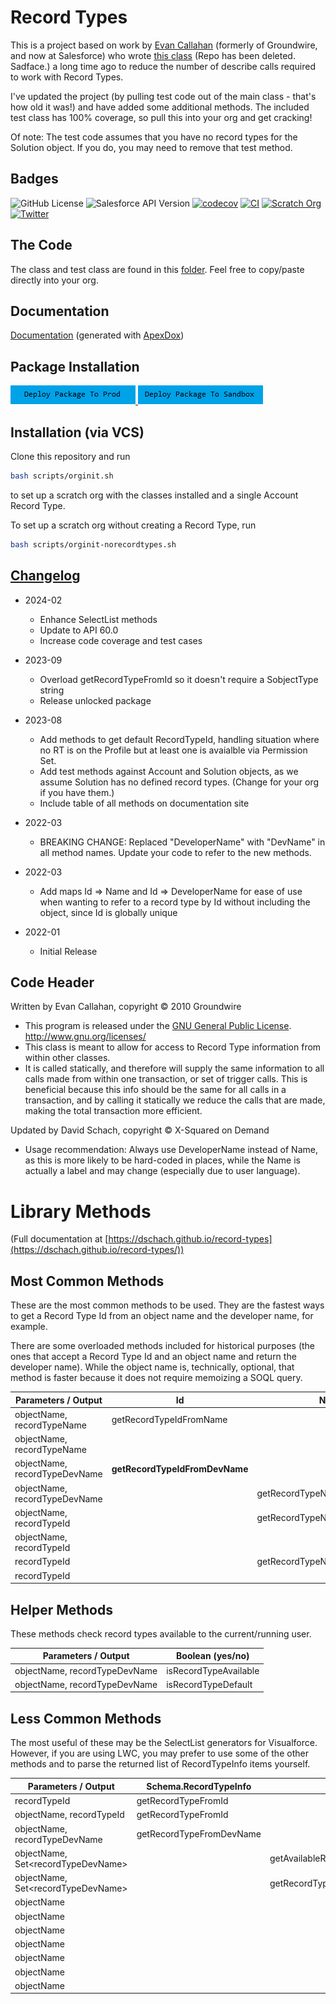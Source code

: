 # Record Types

This is a project based on work by [Evan Callahan](https://github.com/groundwired) (formerly of Groundwire, and now at Salesforce) who wrote [this class](https://github.com/SalesforceFoundation/JenkinsTesting/blob/master/src/classes/RecordTypes.cls) (Repo has been deleted. Sadface.) a long time ago to reduce the number of describe calls required to work with Record Types.

I've updated the project (by pulling test code out of the main class - that's how old it was!) and have added some additional methods. The included test class has 100% coverage, so pull this into your org and get cracking!

Of note: The test code assumes that you have no record types for the Solution object. If you do, you may need to remove that test method.

## Badges

<!-- [![License: GPL v3](https://img.shields.io/badge/License-GPLv3-blue.svg)](https://www.gnu.org/licenses/gpl-3.0) -->

![GitHub License](https://img.shields.io/github/license/dschach/record-types)
![Salesforce API Version](https://img.shields.io/badge/dynamic/json?url=https%3A%2F%2Fraw.githubusercontent.com%2Fdschach%2Frecord-types%2Fmain%2Fsfdx-project.json&query=%24.sourceApiVersion&style=flat&logo=salesforce&logoColor=0d9dda&label=Salesforce%20API&color=0d9dda)
[![codecov](https://codecov.io/gh/dschach/record-types/branch/main/graph/badge.svg?token=RVhs6ab2Md)](https://codecov.io/gh/dschach/record-types)
[![CI](https://github.com/dschach/record-types/actions/workflows/ci.yml/badge.svg)](https://github.com/dschach/record-types/actions/workflows/ci.yml)
[![Scratch Org](https://github.com/dschach/record-types/actions/workflows/pr.yml/badge.svg)](https://github.com/dschach/record-types/actions/workflows/pr.yml)
[![Twitter](https://img.shields.io/twitter/follow/dschach.svg?style=social)](https://img.shields.io/twitter/follow/dschach.svg?style=social)

<!-- ![Salesforce Namespace](https://img.shields.io/badge/dynamic/json?url=https%3A%2F%2Fraw.githubusercontent.com%2Fdschach%2Frecord-types%2Fmain%2Fsfdx-project.json&query=namespace&style=flat&logo=salesforce&label=namespace) -->

## The Code

The class and test class are found in this [folder](/force-app/main/default/classes/). Feel free to copy/paste directly into your org.

## Documentation

[Documentation](https://dschach.github.io/record-types/RecordTypes.html) (generated with [ApexDox](https://github.com/no-stack-dub-sack/apexdox-vs-code))

## Package Installation

<a href="https://login.salesforce.com/packaging/installPackage.apexp?p0=04tQm000000gf3ZIAQ">
  <img alt="Deploy to Salesforce"
       src="./media/deploy-package-to-prod.png">
</a>
<a href="https://test.salesforce.com/packaging/installPackage.apexp?p0=04tQm000000gf3ZIAQ">
  <img alt="Deploy to Salesforce Sandbox"
       src="./media/deploy-package-to-sandbox.png">
</a>

## Installation (via VCS)

Clone this repository and run

```bash
bash scripts/orginit.sh
```

to set up a scratch org with the classes installed and a single Account Record Type.

To set up a scratch org without creating a Record Type, run

```bash
bash scripts/orginit-norecordtypes.sh
```

## [Changelog](./CHANGELOG.md)

- 2024-02

  - Enhance SelectList methods
  - Update to API 60.0
  - Increase code coverage and test cases

- 2023-09

  - Overload getRecordTypeFromId so it doesn't require a SobjectType string
  - Release unlocked package

- 2023-08

  - Add methods to get default RecordTypeId, handling situation where no RT is on the Profile but at least one is avaialble via Permission Set.
  - Add test methods against Account and Solution objects, as we assume Solution has no defined record types. (Change for your org if you have them.)
  - Include table of all methods on documentation site

- 2022-03

  - BREAKING CHANGE: Replaced "DeveloperName" with "DevName" in all method names. Update your code to refer to the new methods.

- 2022-03

  - Add maps Id => Name and Id => DeveloperName for ease of use when wanting to refer to a record type by Id without including the object, since Id is globally unique

- 2022-01
  - Initial Release

## Code Header

Written by Evan Callahan, copyright &copy; 2010 Groundwire

- This program is released under the [GNU General Public License](./LICENSE). http://www.gnu.org/licenses/
- This class is meant to allow for access to Record Type information from within other classes.
- It is called statically, and therefore will supply the same information to all calls made from within one transaction, or set of trigger calls. This is beneficial because this info should be the same for all calls in a transaction, and by calling it statically we reduce the calls that are made, making the total transaction more efficient.

Updated by David Schach, copyright &copy; X-Squared on Demand

- Usage recommendation: Always use DeveloperName instead of Name, as this is more likely to be hard-coded in places, while the Name is actually a label and may change (especially due to user language).

# Library Methods

(Full documentation at [https://dschach.github.io/record-types](https://dschach.github.io/record-types/))

## Most Common Methods

These are the most common methods to be used. They are the fastest ways to get a Record Type Id from an object name and the developer name, for example.

There are some overloaded methods included for historical purposes (the ones that accept a Record Type Id and an object name and return the developer name).
While the object name is, technically, optional, that method is faster because it does not require memoizing a SOQL query.

| Parameters / Output           | Id                             | Name                         | DeveloperName                |
| ----------------------------- | ------------------------------ | ---------------------------- | ---------------------------- |
| objectName, recordTypeName    | getRecordTypeIdFromName        |                              |                              |
| objectName, recordTypeName    |                                |                              | getRecordTypeDevNameFromName |
| objectName, recordTypeDevName | **getRecordTypeIdFromDevName** |                              |                              |
| objectName, recordTypeDevName |                                | getRecordTypeNameFromDevName |                              |
| objectName, recordTypeId      |                                | getRecordTypeNameFromId      |                              |
| objectName, recordTypeId      |                                |                              | getRecordTypeDevNameFromId   |
| recordTypeId                  |                                | getRecordTypeNameFromId      |                              |
| recordTypeId                  |                                |                              | getRecordTypeDevNameFromId   |

## Helper Methods

These methods check record types available to the current/running user.

| Parameters / Output           | Boolean (yes/no)      |
| ----------------------------- | --------------------- |
| objectName, recordTypeDevName | isRecordTypeAvailable |
| objectName, recordTypeDevName | isRecordTypeDefault   |

## Less Common Methods

The most useful of these may be the SelectList generators for Visualforce. However, if you are using LWC, you may prefer to use some of the other methods and to parse the returned list of RecordTypeInfo items yourself.

| Parameters / Output                      | Schema.RecordTypeInfo    | Set&lt;Id&gt;                  | Map&lt;String, Id&gt;              | SelectList                           |
| ---------------------------------------- | ------------------------ | ------------------------------ | ---------------------------------- | ------------------------------------ |
| recordTypeId                             | getRecordTypeFromId      |                                |                                    |                                      |
| objectName, recordTypeId                 | getRecordTypeFromId      |                                |                                    |                                      |
| objectName, recordTypeDevName            | getRecordTypeFromDevName |                                |                                    |                                      |
| objectName, Set&lt;recordTypeDevName&gt; |                          | getAvailableRecordTypesIdSet   |                                    |                                      |
| objectName, Set&lt;recordTypeDevName&gt; |                          | getRecordTypeIdSetFromDevNames |                                    |                                      |
| objectName                               |                          |                                | getRecordTypeDevNameIdMap          |                                      |
| objectName                               |                          |                                | getRecordTypeNameIdMap             |                                      |
| objectName                               |                          |                                | getAvailableRecordTypeDevNameIdMap |                                      |
| objectName                               |                          |                                | getAvailableRecordTypeNameIdMap    |                                      |
| objectName                               |                          |                                |                                    | getAllRecordTypesForSelectList       |
| objectName                               |                          |                                |                                    | getAvailableRecordTypesForSelectList |
| objectName                               |                          |                                |                                    | getStringRecordTypesForSelectList    |
